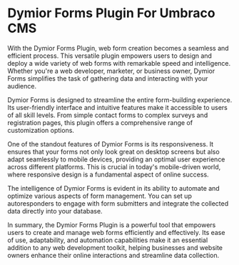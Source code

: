 # Dymior Forms Plugin For Umbraco CMS

With the Dymior Forms Plugin, web form creation becomes a seamless and
efficient process. This versatile plugin empowers users to design and
deploy a wide variety of web forms with remarkable speed and
intelligence. Whether you\'re a web developer, marketer, or business
owner, Dymior Forms simplifies the task of gathering data and
interacting with your audience.

Dymior Forms is designed to streamline the entire form-building
experience. Its user-friendly interface and intuitive features make it
accessible to users of all skill levels. From simple contact forms to
complex surveys and registration pages, this plugin offers a
comprehensive range of customization options.

One of the standout features of Dymior Forms is its responsiveness. It
ensures that your forms not only look great on desktop screens but also
adapt seamlessly to mobile devices, providing an optimal user experience
across different platforms. This is crucial in today\'s mobile-driven
world, where responsive design is a fundamental aspect of online
success.

The intelligence of Dymior Forms is evident in its ability to automate
and optimize various aspects of form management. You can set up
autoresponders to engage with form submitters and integrate the
collected data directly into your database.

In summary, the Dymior Forms Plugin is a powerful tool that empowers
users to create and manage web forms efficiently and effectively. Its
ease of use, adaptability, and automation capabilities make it an
essential addition to any web development toolkit, helping businesses
and website owners enhance their online interactions and streamline data
collection.
